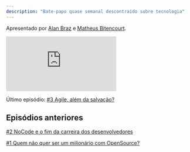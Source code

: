 ```yaml
---
description: "Bate-papo quase semanal descontraído sobre tecnologia"
---
```


<p class="text-md text-neutral-500 dark:text-neutral-400">Apresentado por <a href="http://alanbraz.com.br" target="_blank">Alan Braz</a> e <a href="https://www.instagram.com/matbiit/" target="_blank">Matheus Bitencourt</a>.</p>

<div class="container">
  <iframe class="responsive-iframe" src="https://www.youtube.com/embed/Qavyj7Cp2sc" title="YouTube video player" frameborder="0" allow="accelerometer; autoplay; clipboard-write; encrypted-media; gyroscope; picture-in-picture" allowfullscreen></iframe>
</div>

Último episódio: [#3 Agile, além da salvação?](/ep003)

## Episódios anteriores

[#2 NoCode e o fim da carreira dos desenvolvedores](/ep002)

[#1 Quem não quer ser um milionário com OpenSource?](/ep001)
